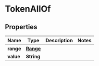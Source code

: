 

# TokenAllOf

## Properties

Name | Type | Description | Notes
------------ | ------------- | ------------- | -------------
**range** | [**Range**](Range.md) |  | 
**value** | **String** |  | 



